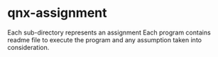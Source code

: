 # qnx-assignment
Each sub-directory represents an assignment 
Each program contains readme file to execute the program and any assumption taken into consideration. 
